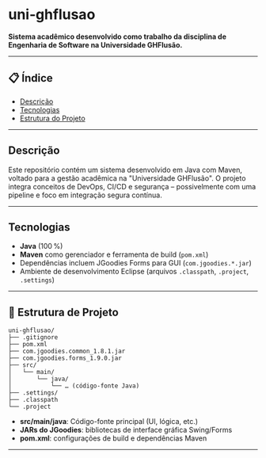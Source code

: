 # uni‑ghflusao

**Sistema acadêmico desenvolvido como trabalho da disciplina de Engenharia de Software na Universidade GHFlusão.** 

---

## 📋 Índice

- [Descrição](#descrição)  
- [Tecnologias](#tecnologias)  
- [Estrutura do Projeto](#estrutura-do-projeto)  

---

## Descrição

Este repositório contém um sistema desenvolvido em Java com Maven, voltado para a gestão acadêmica na "Universidade GHFlusão". O projeto integra conceitos de DevOps, CI/CD e segurança – possivelmente com uma pipeline e foco em integração segura contínua.

---

## Tecnologias

- **Java** (100 %)  
- **Maven** como gerenciador e ferramenta de build (`pom.xml`)  
- Dependências incluem JGoodies Forms para GUI (`com.jgoodies.*.jar`)  
- Ambiente de desenvolvimento Eclipse (arquivos `.classpath`, `.project`, `.settings`)

---

## 📁 Estrutura de Projeto

```plaintext
uni-ghflusao/
├── .gitignore
├── pom.xml
├── com.jgoodies.common_1.8.1.jar
├── com.jgoodies.forms_1.9.0.jar
├── src/
│   └── main/
│       └── java/
│           └── … (código-fonte Java)
├── .settings/
├── .classpath
└── .project
```

- **src/main/java**: Código-fonte principal (UI, lógica, etc.)  
- **JARs do JGoodies**: bibliotecas de interface gráfica Swing/Forms  
- **pom.xml**: configurações de build e dependências Maven

---

